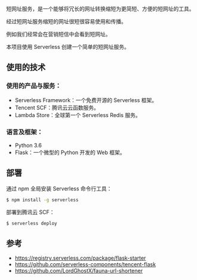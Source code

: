 短网址服务，是一个能够将冗长的网址转换缩短为更简短、方便的短网址的工具。

经过短网址服务缩短的网址很短很容易使用和传播。

例如我们经常会在营销短信中会看到短网址。

本项目使用 Serverless 创建一个简单的短网址服务。

## 使用的技术
### 使用的产品与服务：
* Serverless Framework：一个免费开源的 Serverless 框架。
* Tencent SCF：腾讯云云函数服务。
* Lambda Store：全球第一个 Serverless Redis 服务。

### 语言及框架：
* Python 3.6
* Flask：一个微型的 Python 开发的 Web 框架。

## 部署
通过 npm 全局安装 Serverless 命令行工具：
```bash
$ npm install -g serverless
```

部署到腾讯云 SCF：
```bash
$ serverless deploy
```

## 参考
* https://registry.serverless.com/package/flask-starter
* https://github.com/serverless-components/tencent-flask
* https://github.com/LordGhostX/fauna-url-shortener
